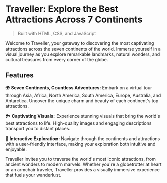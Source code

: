 # Traveller: Explore the Best Attractions Across 7 Continents

> Built with HTML, CSS, and JavaScript

Welcome to Traveller, your gateway to discovering the most captivating attractions across the seven continents of the world. Immerse yourself in a visual journey as you explore remarkable landmarks, natural wonders, and cultural treasures from every corner of the globe.

## Features

🌍 **Seven Continents, Countless Adventures:**
Embark on a virtual tour through Asia, Africa, North America, South America, Europe, Australia, and Antarctica. Uncover the unique charm and beauty of each continent's top attractions.

🏞️ **Captivating Visuals:**
Experience stunning visuals that bring the world's best attractions to life. High-quality images and engaging descriptions transport you to distant places.

🌆 **Interactive Exploration:**
Navigate through the continents and attractions with a user-friendly interface, making your exploration both intuitive and enjoyable.


Traveller invites you to traverse the world's most iconic attractions, from ancient wonders to modern marvels. Whether you're a globetrotter at heart or an armchair traveler, Traveller provides a visually immersive experience that fuels your wanderlust.
